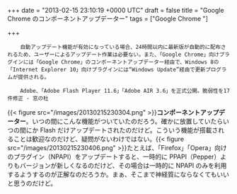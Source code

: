 
+++
date = "2013-02-15 23:10:19 +0000 UTC"
draft = false
title = "Google Chrome のコンポーネントアップデーター"
tags = ["Google Chrome "]

+++
>
        自動アップデート機能が有効になっている場合、24時間以内に最新版が自動的に配布されるため、ユーザーによるアップデート作業は必要ない。また、「Google Chrome」向けプラグインには「Google Chrome」のコンポーネントアップデーター経由で、Windows 8の「Internet Explorer 10」向けプラグインには“Windows Update”経由で更新プログラムが提供される。

        Adobe、「Adobe Flash Player 11.6」「Adobe AIR 3.6」を正式公開。脆弱性を17件修正 - 窓の杜
    
{{< figure src="/images/20130215230304.png"  >}}**コンポーネントアップデーター**。いつの間にこんな機能がついていたのだろう。確かに放置していたらいつの間にか Flash だけアップデートされたのだけど。こういう機能が搭載されることは歓迎なのだけど、疑問がないわけではない。{{< figure src="/images/20130215230406.png"  >}}たとえば、「Firefox」「Opera」向けのプラグイン（NPAPI）をアップデートすると、一時的に PPAPI（Pepper）よりもバージョンが新しくなるのだけど、その場合は一時的に NPAPI のみを利用するようするのが正解なのだろうか。まぁ、そこまで神経質にならなくてもいいと思うのだけど。


